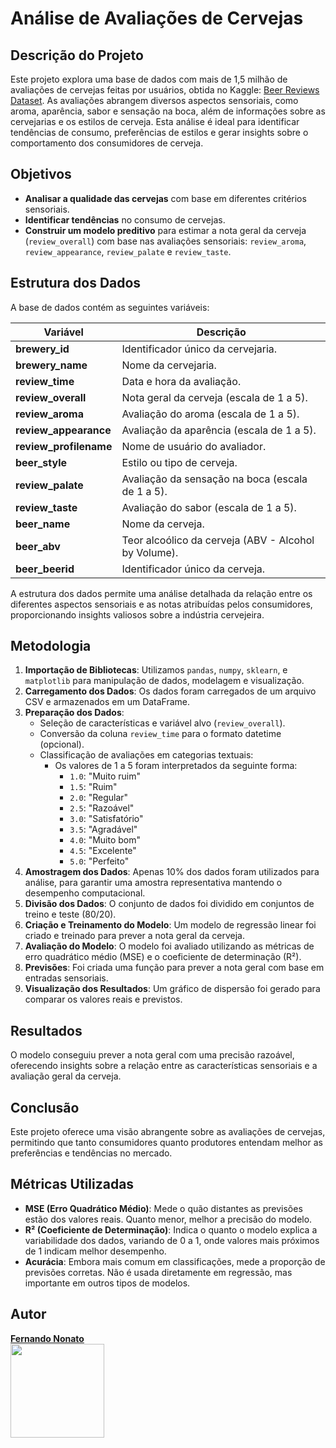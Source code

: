 
# Análise de Avaliações de Cervejas

## Descrição do Projeto
Este projeto explora uma base de dados com mais de 1,5 milhão de avaliações de cervejas feitas por usuários, obtida no Kaggle: [Beer Reviews Dataset](https://www.kaggle.com/datasets/rdoume/beerreviews). As avaliações abrangem diversos aspectos sensoriais, como aroma, aparência, sabor e sensação na boca, além de informações sobre as cervejarias e os estilos de cerveja. Esta análise é ideal para identificar tendências de consumo, preferências de estilos e gerar insights sobre o comportamento dos consumidores de cerveja.

## Objetivos
- **Analisar a qualidade das cervejas** com base em diferentes critérios sensoriais.
- **Identificar tendências** no consumo de cervejas.
- **Construir um modelo preditivo** para estimar a nota geral da cerveja (`review_overall`) com base nas avaliações sensoriais: `review_aroma`, `review_appearance`, `review_palate` e `review_taste`.

## Estrutura dos Dados
A base de dados contém as seguintes variáveis:

| Variável                  | Descrição                                         |
|---------------------------|---------------------------------------------------|
| **brewery_id**            | Identificador único da cervejaria.                |
| **brewery_name**          | Nome da cervejaria.                              |
| **review_time**           | Data e hora da avaliação.                        |
| **review_overall**        | Nota geral da cerveja (escala de 1 a 5).         |
| **review_aroma**          | Avaliação do aroma (escala de 1 a 5).            |
| **review_appearance**     | Avaliação da aparência (escala de 1 a 5).        |
| **review_profilename**    | Nome de usuário do avaliador.                    |
| **beer_style**            | Estilo ou tipo de cerveja.                       |
| **review_palate**         | Avaliação da sensação na boca (escala de 1 a 5). |
| **review_taste**          | Avaliação do sabor (escala de 1 a 5).            |
| **beer_name**             | Nome da cerveja.                                 |
| **beer_abv**              | Teor alcoólico da cerveja (ABV - Alcohol by Volume). |
| **beer_beerid**           | Identificador único da cerveja.                  |

A estrutura dos dados permite uma análise detalhada da relação entre os diferentes aspectos sensoriais e as notas atribuídas pelos consumidores, proporcionando insights valiosos sobre a indústria cervejeira.

## Metodologia
1. **Importação de Bibliotecas**: Utilizamos `pandas`, `numpy`, `sklearn`, e `matplotlib` para manipulação de dados, modelagem e visualização.
2. **Carregamento dos Dados**: Os dados foram carregados de um arquivo CSV e armazenados em um DataFrame.
3. **Preparação dos Dados**:
   - Seleção de características e variável alvo (`review_overall`).
   - Conversão da coluna `review_time` para o formato datetime (opcional).
   - Classificação de avaliações em categorias textuais:
     - Os valores de 1 a 5 foram interpretados da seguinte forma:
       - `1.0`: "Muito ruim"
       - `1.5`: "Ruim"
       - `2.0`: "Regular"
       - `2.5`: "Razoável"
       - `3.0`: "Satisfatório"
       - `3.5`: "Agradável"
       - `4.0`: "Muito bom"
       - `4.5`: "Excelente"
       - `5.0`: "Perfeito"
4. **Amostragem dos Dados**: Apenas 10% dos dados foram utilizados para análise, para garantir uma amostra representativa mantendo o desempenho computacional.
5. **Divisão dos Dados**: O conjunto de dados foi dividido em conjuntos de treino e teste (80/20).
6. **Criação e Treinamento do Modelo**: Um modelo de regressão linear foi criado e treinado para prever a nota geral da cerveja.
7. **Avaliação do Modelo**: O modelo foi avaliado utilizando as métricas de erro quadrático médio (MSE) e o coeficiente de determinação (R²).
8. **Previsões**: Foi criada uma função para prever a nota geral com base em entradas sensoriais.
9. **Visualização dos Resultados**: Um gráfico de dispersão foi gerado para comparar os valores reais e previstos.

## Resultados
O modelo conseguiu prever a nota geral com uma precisão razoável, oferecendo insights sobre a relação entre as características sensoriais e a avaliação geral da cerveja.

## Conclusão
Este projeto oferece uma visão abrangente sobre as avaliações de cervejas, permitindo que tanto consumidores quanto produtores entendam melhor as preferências e tendências no mercado.

## Métricas Utilizadas
- **MSE (Erro Quadrático Médio)**: Mede o quão distantes as previsões estão dos valores reais. Quanto menor, melhor a precisão do modelo.
- **R² (Coeficiente de Determinação)**: Indica o quanto o modelo explica a variabilidade dos dados, variando de 0 a 1, onde valores mais próximos de 1 indicam melhor desempenho.
- **Acurácia**: Embora mais comum em classificações, mede a proporção de previsões corretas. Não é usada diretamente em regressão, mas importante em outros tipos de modelos.

## Autor
[**Fernando Nonato**](https://github.com/Cyberfn)  
<a href="https://github.com/Cyberfn"><img src="https://github.com/Cyberfn.png" width="150" height="150" /></a>
